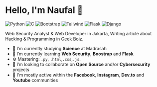 # Hello, I'm Naufal 👋

![Python](https://img.shields.io/badge/Python-Intermediate-purple)
![C](https://img.shields.io/badge/C-Beginner-yellow)
![Bootstrap](https://img.shields.io/badge/Bootstrap-Expert-purple)
![Tailwind](https://img.shields.io/badge/Tailwind-Beginner-cyan)
![Flask](https://img.shields.io/badge/Flask-Beginner-blue)
![Django](https://img.shields.io/badge/Django-Intermediate-red)

Web Security Analyst & Web Developer in Jakarta, Writing article about Hacking & Programming in [Geek Boiz](https://www.geekboiz.com/ "Geek Boiz").

- 🔭 I’m currently studying **Science** at Madrasah
- 🌱 I’m currently learning **Web Security**, **Boostrap** and **Flask**
- ⚙️ Mastering: `.py`, `.html`,`.css`,`.js`.
- 👯 I’m looking to collaborate on **Open Source** and/or **Cybersecurity** projects
- 💬 I'm mostly active within the **Facebook**, **Instagram**, **Dev.to** and **Youtube** communities
